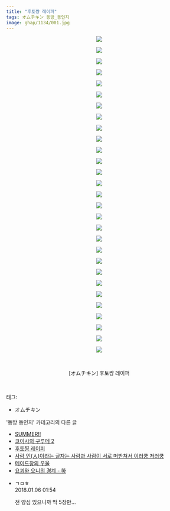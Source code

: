 ```yaml
---
title: "후토쨩 레이퍼"
tags: オムチキン 동방_동인지
image: ghap/1134/001.jpg
---
```

<div class="article">
<p style="text-align: center; clear: none; float: none;"><img src="{{ site.nasurl }}/ghap/1134/001.jpg"/></p>
<p style="text-align: center; clear: none; float: none;"><img src="{{ site.nasurl }}/ghap/1134/002.jpg"/></p>
<p style="text-align: center; clear: none; float: none;"><img src="{{ site.nasurl }}/ghap/1134/003.jpg"/></p>
<p style="text-align: center; clear: none; float: none;"><img src="{{ site.nasurl }}/ghap/1134/004.jpg"/></p>
<p style="text-align: center; clear: none; float: none;"><img src="{{ site.nasurl }}/ghap/1134/005.jpg"/></p>
<p style="text-align: center; clear: none; float: none;"><img src="{{ site.nasurl }}/ghap/1134/006.jpg"/></p>
<p style="text-align: center; clear: none; float: none;"><img src="{{ site.nasurl }}/ghap/1134/007.jpg"/></p>
<p style="text-align: center; clear: none; float: none;"><img src="{{ site.nasurl }}/ghap/1134/008.jpg"/></p>
<p style="text-align: center; clear: none; float: none;"><img src="{{ site.nasurl }}/ghap/1134/009.jpg"/></p>
<p style="text-align: center; clear: none; float: none;"><img src="{{ site.nasurl }}/ghap/1134/010.jpg"/></p>
<p style="text-align: center; clear: none; float: none;"><img src="{{ site.nasurl }}/ghap/1134/011.jpg"/></p>
<p style="text-align: center; clear: none; float: none;"><img src="{{ site.nasurl }}/ghap/1134/012.jpg"/></p>
<p style="text-align: center; clear: none; float: none;"><img src="{{ site.nasurl }}/ghap/1134/013.jpg"/></p>
<p style="text-align: center; clear: none; float: none;"><img src="{{ site.nasurl }}/ghap/1134/014.jpg"/></p>
<p style="text-align: center; clear: none; float: none;"><img src="{{ site.nasurl }}/ghap/1134/015.jpg"/></p>
<p style="text-align: center; clear: none; float: none;"><img src="{{ site.nasurl }}/ghap/1134/016.jpg"/></p>
<p style="text-align: center; clear: none; float: none;"><img src="{{ site.nasurl }}/ghap/1134/017.jpg"/></p>
<p style="text-align: center; clear: none; float: none;"><img src="{{ site.nasurl }}/ghap/1134/018.jpg"/></p>
<p style="text-align: center; clear: none; float: none;"><img src="{{ site.nasurl }}/ghap/1134/019.jpg"/></p>
<p style="text-align: center; clear: none; float: none;"><img src="{{ site.nasurl }}/ghap/1134/020.jpg"/></p>
<p style="text-align: center; clear: none; float: none;"><img src="{{ site.nasurl }}/ghap/1134/021.jpg"/></p>
<p style="text-align: center; clear: none; float: none;"><img src="{{ site.nasurl }}/ghap/1134/022.jpg"/></p>
<p style="text-align: center; clear: none; float: none;"><img src="{{ site.nasurl }}/ghap/1134/023.jpg"/></p>
<p style="text-align: center; clear: none; float: none;"><img src="{{ site.nasurl }}/ghap/1134/024.jpg"/></p>
<p style="text-align: center; clear: none; float: none;"><img src="{{ site.nasurl }}/ghap/1134/025.jpg"/></p>
<p style="text-align: center; clear: none; float: none;"><img src="{{ site.nasurl }}/ghap/1134/026.jpg"/></p>
<p style="text-align: center; clear: none; float: none;"><img src="{{ site.nasurl }}/ghap/1134/027.jpg"/></p>
<p style="text-align: center; clear: none; float: none;"><img src="{{ site.nasurl }}/ghap/1134/028.jpg"/></p>
<p style="text-align: center; clear: none; float: none;"><img src="{{ site.nasurl }}/ghap/1134/029.jpg"/></p>
<p style="text-align: center; clear: none; float: none;"><br/></p>
<p style="text-align: center; clear: none; float: none;">[オムチキン] 후토쨩 레이퍼</p>
<p><br/></p>
</div><div class="tagTrail">
<p>태그: </p>
<ul>
<li>オムチキン</li>
</ul>
</div><div class="another">
<p>'동방 동인지' 카테고리의 다른 글</p>
<ul>
<li><a href="/2016-07-27-ghap_1136">SUMMER!!</a></li>
<li><a href="/2016-07-27-ghap_1135">코이시의 구루메 2</a></li>
<li><a href="/2016-07-27-ghap_1134">후토쨩 레이퍼</a></li>
<li><a href="/2016-07-26-ghap_1133">사람 인(人)이라는 글자는 사람과 사람이 서로 떠받쳐서 이러쿵 저러쿵</a></li>
<li><a href="/2016-07-26-ghap_1131">메이드장의 우울</a></li>
<li><a href="/2016-07-26-ghap_1130">요괴와 오니의 경계 - 하</a></li>
</ul>
</div><div class="cb_module cb_fluid">
<div class="cb_wrt cb_profile">
<div class="comment">
<ul>
<li class="cb_thumb_off" id="comment15167542">
<div class="cb_comment_area">
<div class="cb_info_area">
<div class="cb_section">
<span class="cb_nick_name">ㄱㅁㅎ</span>
</div>
<div class="cb_section">
<span class="cb_date">2018.01.06 01:54 </span>
</div>
</div>
<div class="cb_dsc_comment">
<p class="cb_dsc">
											전 양심 있으니까 딱 5장만...
										</p>
</div>
</div></li>
</ul>
</div>
</div><!-- commentList close -->
</div>
<br/>
<p id="refer"></p>
<br/>
